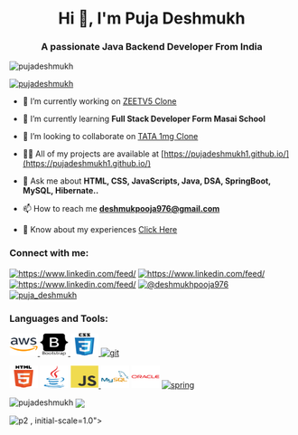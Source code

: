
<h1 align="center">Hi 👋, I'm Puja Deshmukh</h1>
<h3 align="center">A passionate Java Backend Developer From India</h3>

<p align="left"> <img src="https://komarev.com/ghpvc/?username=pujadeshmukh&label=Profile%20views&color=0e75b6&style=flat" alt="pujadeshmukh" /> </p>

<p align="left"> <a href="https://github.com/ryo-ma/github-profile-trophy"><img src="https://github-profile-trophy.vercel.app/?username=pujadeshmukh" alt="pujadeshmukh" /></a> </p>

- 🔭 I’m currently working on [ZEETV5 Clone](https://github.com/pujadeshmukh1/ZEETV5-Project)

- 🌱 I’m currently learning **Full Stack Developer Form Masai School**

- 👯 I’m looking to collaborate on [TATA 1mg Clone](https://github.com/Aditi101049/1mg-clone)

- 👨‍💻 All of my projects are available at [https://pujadeshmukh1.github.io/](https://pujadeshmukh1.github.io/)

- 💬 Ask me about **HTML, CSS, JavaScripts, Java, DSA, SpringBoot, MySQL, Hibernate..**

- 📫 How to reach me **deshmukpooja976@gmail.com**

- 📄 Know about my experiences <a
        href="https://drive.google.com/file/d/1bkpvSi_MXlnbeouMQzrMF0BiMmVN8OP6/view?usp=sharing"
        target="_blank"
      >Click Here
      </a>

<h3 align="left">Connect with me:</h3>
<p align="left">
  <a href="https://pujadeshmukh1.github.io/" target="blank">
  </a>
<a href="https://linkedin.com/in/https://www.linkedin.com/feed/" target="blank"><img align="center" src="https://raw.githubusercontent.com/rahuldkjain/github-profile-readme-generator/master/src/images/icons/Social/linked-in-alt.svg" alt="https://www.linkedin.com/feed/" height="30" width="50" /></a>
<a href="https://fb.com/https://www.linkedin.com/feed/" target="blank">
  <img align="center" src="https://raw.githubusercontent.com/rahuldkjain/github-profile-readme-generator/master/src/images/icons/Social/facebook.svg" alt="https://www.linkedin.com/feed/" height="30" width="50" /></a>
<a href="https://instagram.com/https://www.linkedin.com/feed/" target="blank"><img align="center" src="https://raw.githubusercontent.com/rahuldkjain/github-profile-readme-generator/master/src/images/icons/Social/instagram.svg" alt="https://www.linkedin.com/feed/" height="30" width="50" /></a>
<a href="https://www.hackerrank.com/@deshmukhpooja976" target="blank"><img align="center" src="https://raw.githubusercontent.com/rahuldkjain/github-profile-readme-generator/master/src/images/icons/Social/hackerrank.svg" alt="@deshmukhpooja976" height="30" width="50" /></a>
<a href="https://www.leetcode.com/puja_deshmukh" target="blank"><img align="center" src="https://raw.githubusercontent.com/rahuldkjain/github-profile-readme-generator/master/src/images/icons/Social/leet-code.svg" alt="puja_deshmukh" height="30" width="50" /></a>
</p>

<h3 align="left">Languages and Tools:</h3>
<p align="left"> <a href="https://aws.amazon.com" target="_blank" rel="noreferrer">
  <img src="https://raw.githubusercontent.com/devicons/devicon/master/icons/amazonwebservices/amazonwebservices-original-wordmark.svg" alt="aws" width="50" height="40"/> </a>
  <a href="https://getbootstrap.com" target="_blank" rel="noreferrer"> <img src="https://raw.githubusercontent.com/devicons/devicon/master/icons/bootstrap/bootstrap-plain-wordmark.svg" alt="bootstrap" width="50" height="40"/> </a> 
  <a href="https://www.w3schools.com/css/" target="_blank" rel="noreferrer">
    <img src="https://raw.githubusercontent.com/devicons/devicon/master/icons/css3/css3-original-wordmark.svg" alt="css3" width="50" height="40"/> </a> 
  <a href="https://git-scm.com/" target="_blank" rel="noreferrer"> <img src="https://www.vectorlogo.zone/logos/git-scm/git-scm-icon.svg" alt="git" width="50" height="40"/> </a>
  <a href="https://www.w3.org/html/" target="_blank" rel="noreferrer"> 
  
  <img src="https://raw.githubusercontent.com/devicons/devicon/master/icons/html5/html5-original-wordmark.svg" alt="html5" width="50" height="40"/></a> 
  <a href="https://www.java.com" target="_blank" rel="noreferrer"><img src="https://raw.githubusercontent.com/devicons/devicon/master/icons/java/java-original.svg" alt="java" width="50" height="40"/></a> <a href="https://developer.mozilla.org/en-US/docs/Web/JavaScript" target="_blank" rel="noreferrer"> <img src="https://raw.githubusercontent.com/devicons/devicon/master/icons/javascript/javascript-original.svg" alt="javascript" width="50" height="40"/> </a> <a href="https://www.mysql.com/" target="_blank" rel="noreferrer"><img src="https://raw.githubusercontent.com/devicons/devicon/master/icons/mysql/mysql-original-wordmark.svg" alt="mysql" width="50" height="40"/></a> <a href="https://www.oracle.com/" target="_blank" rel="noreferrer"><img src="https://raw.githubusercontent.com/devicons/devicon/master/icons/oracle/oracle-original.svg" alt="oracle" width="50" height="40"/></a> <a href="https://spring.io/" target="_blank" rel="noreferrer"> 
 <img src="https://www.vectorlogo.zone/logos/springio/springio-icon.svg" alt="spring" width="50" height="40"/> </a> </p><p><img align="left" src="https://github-readme-stats.vercel.app/api/top-langs?username=pujadeshmukh&show_icons=true&locale=en&layout=compact" alt="pujadeshmukh" /></p>

<p>&nbsp;<img align="center" src="https://github-readme-stats.vercel.app/api?username=pujadeshmukh1" /></p>

![p2](https://user-images.githubusercontent.com/105989237/196279750-04ba181c-0e24-4d6d-b578-22bc6dea5e50.png)
, initial-scale=1.0">
    <title>Document</title>
